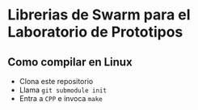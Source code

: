 # Librerias de Swarm para el Laboratorio de Prototipos

## Como compilar en Linux

- Clona este repositorio
- Llama `git submodule init`
- Entra a `CPP` e invoca `make`
